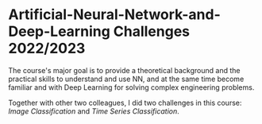 # Artificial-Neural-Network-and-Deep-Learning Challenges 2022/2023

The course's major goal is to provide a theoretical background and the practical skills to understand and use NN, and at the same time become familiar and with Deep Learning for solving complex engineering problems.

Together with other two colleagues, I did two challenges in this course: *Image Classification* and *Time Series Classification*.
